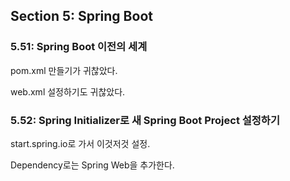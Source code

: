## Section 5: Spring Boot
### 5.51: Spring Boot 이전의 세계
pom.xml 만들기가 귀찮았다.

web.xml 설정하기도 귀찮았다.

### 5.52: Spring Initializer로 새 Spring Boot Project 설정하기
start.spring.io로 가서 이것저것 설정.

Dependency로는 Spring Web을 추가한다.

